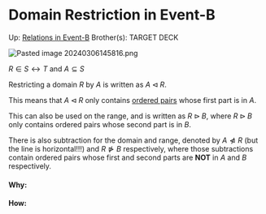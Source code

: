 # Domain Restriction in Event-B

Up: [Relations in Event-B](relations_in_event-b)
Brother(s):
TARGET DECK

![Pasted image 20240306145816.png](pasted_image_20240306145816.png)



$R \in S \leftrightarrow T$ and $A \subseteq S$

Restricting a domain $R$ by $A$ is written as $A \triangleleft R$.

This means that $A \triangleleft R$ only contains [ordered pairs](ordered_pairs) whose first part is in $A$.

This can also be used on the range, and is written as $R \triangleright B$, where $R \triangleright B$ only contains ordered pairs whose second part is in $B$.

There is also subtraction for the domain and range, denoted by $A \ntriangleleft R$ (but the line is horizontal!!!) and $R \ntriangleright B$ respectively, where those subtractions contain ordered pairs whose first and second parts are **NOT** in $A$ and $B$ respectively. 

































#### Why:
#### How:









